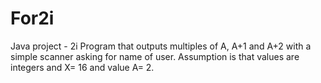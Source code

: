 # For2i
Java project - 2i
Program that outputs multiples of A, A+1 and A+2  with a simple scanner asking for name of user. Assumption is that values are integers and X= 16 and value A= 2. 
